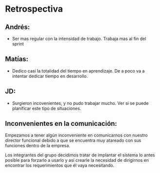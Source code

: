 # Retrospectiva

## Andrés:
* Ser mas regular con la intensidad de trabajo. Trabaja mas al fin del sprint


## Matías:

* Dedico casi la totalidad del tiempo en aprendizaje. De a poco va a intentar dedicar tiempo en desarrollo.

## JD:

* Surgieron incovenientes, y no pudo trabajar mucho. Ver si se puede planificar este tipo de situaciones.

## Inconvenientes en la comunicación:
Empezamos a tener algún inconveniente en comunicarnos con nuestro director funcional debido a que se encuentra muy atareado con sus funciones dentro de la empresa.

Los integrantes del grupo decidimos tratar de implantar el sistema lo antes posible para forzarlo a usarlo y así crearle la necesidad de dirigirnos en encontrar los requerimientos que él vaya necesitando.








